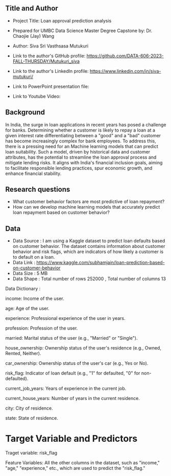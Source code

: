 ## Title and Author

* Project Title: Loan approval prediction analysis 

* Prepared for UMBC Data Science Master Degree Capstone by: Dr. Chaojie (Jay) Wang

* Author: Siva Sri Vasthsasa Mutukuri

* Link to the author's GitHub profile: https://github.com/DATA-606-2023-FALL-THURSDAY/Mutukuri_siva

* Link to the author's LinkedIn profile: https://www.linkedin.com/in/siva-mutukuri/

* Link to PowerPoint presentation file: 

* Link to Youtube Video:


## Background 

In India, the surge in loan applications in recent years has posed a challenge for banks. Determining whether a customer is likely to repay a loan at a given interest rate differentiating between a "good" and a "bad" customer has become increasingly complex for bank employees. To address this, there is a pressing need for an Machine learning models that can predict loan suitability. Such a model, driven by historical data and customer attributes, has the potential to streamline the loan approval process and mitigate lending risks. It aligns with India's financial inclusion goals, aiming to facilitate responsible lending practices, spur economic growth, and enhance financial stability.




## Research questions
* What customer behavior factors are most predictive of loan repayment?
* How can we develop machine learning models that accurately predict loan repayment based on customer behavior?

## Data

* Data Source : I am using a Kaggle dataset to predict loan defaults based on customer behavior. The dataset contains information about customer behavior and risk flags, which are indicators of how likely a customer is to default on a loan.
* Data Link :  https://www.kaggle.com/subhamjain/loan-prediction-based-on-customer-behavior
* Data Size : 5 MB
* Data Shape : Total number of rows 252000 , Total number of columns 13


Data Dictionary :

income: Income of the user.

age: Age of the user.

experience: Professional experience of the user in years.

profession: Profession of the user.

married: Marital status of the user (e.g., "Married" or "Single").

house_ownership: Ownership status of the user's residence (e.g., Owned, Rented, Neither).

car_ownership: Ownership status of the user's car (e.g., Yes or No).

risk_flag: Indicator of loan default (e.g., "1" for defaulted, "0" for non-defaulted).

current_job_years: Years of experience in the current job.

current_house_years: Number of years in the current residence.

city: City of residence.

state: State of residence.


# Target Variable and Predictors

Traget variable: risk_flag

Feature Variables: All the other columns in the dataset, such as "income," "age," "experience," etc., which are used to predict the "risk_flag."





